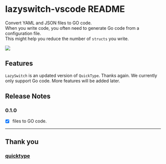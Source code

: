 # lazyswitch-vscode README

Convert YAML and JSON files to GO code.  
When you write code, you often need to generate Go code from a configuration file.  
 This might help you reduce the number of `structs` you write.

![](images/main.gif)

## Features

`LazySwitch` is an updated version of `QuickType`. Thanks again. We currently only support Go code. More features will be added later.

## Release Notes

### 0.1.0

- [x] files to GO code.  

-----------------------------------------------------------------------------------------------------------
## Thank you
### [quicktype](https://github.com/quicktype/quicktype-vscode)